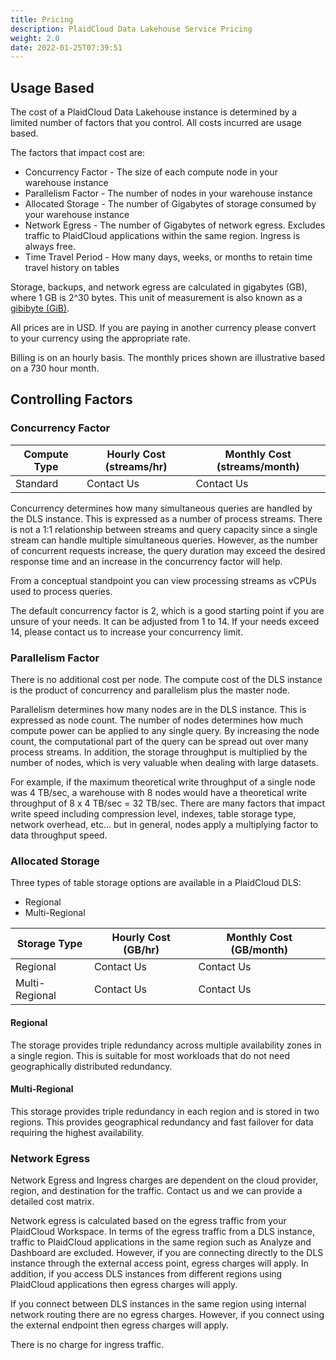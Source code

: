 ```yaml
---
title: Pricing
description: PlaidCloud Data Lakehouse Service Pricing
weight: 2.0
date: 2022-01-25T07:39:51
---
```



## Usage Based

The cost of a PlaidCloud Data Lakehouse instance is determined by a limited number of factors that you control.  All costs incurred are usage based.

The factors that impact cost are:
 - Concurrency Factor - The size of each compute node in your warehouse instance
 - Parallelism Factor - The number of nodes in your warehouse instance
 - Allocated Storage - The number of Gigabytes of storage consumed by your warehouse instance
 - Network Egress - The number of Gigabytes of network egress. Excludes traffic to PlaidCloud applications within the same region.  Ingress is always free.
 - Time Travel Period - How many days, weeks, or months to retain time travel history on tables

Storage, backups, and network egress are calculated in gigabytes (GB), where 1 GB is 2^30 bytes. This unit of measurement is also known as a [gibibyte (GiB)](https://en.wikipedia.org/wiki/Byte#Multiple-byte_units).

All prices are in USD.  If you are paying in another currency please convert to your currency using the appropriate rate.

Billing is on an hourly basis.  The monthly prices shown are illustrative based on a 730 hour month.


## Controlling Factors

### Concurrency Factor

| Compute Type     | Hourly Cost (streams/hr) |  Monthly Cost (streams/month) |
|------------------|--------------------------|-------------------------------|
| Standard         |               Contact Us |                  Contact Us   |

Concurrency determines how many simultaneous queries are handled by the DLS instance.  This is expressed as a number of process streams.  There is not a 1:1 relationship between streams and query capacity since a single stream can handle multiple simultaneous queries.  However, as the number of concurrent requests increase, the query duration may exceed the desired response time and an increase in the concurrency factor will help.

From a conceptual standpoint you can view processing streams as vCPUs used to process queries.

The default concurrency factor is 2, which is a good starting point if you are unsure of your needs.  It can be adjusted from 1 to 14.  If your needs exceed 14, please contact us to increase your concurrency limit.


### Parallelism Factor

There is no additional cost per node.  The compute cost of the DLS instance is the product of concurrency and parallelism plus the master node.

Parallelism determines how many nodes are in the DLS instance.  This is expressed as node count.  The number of nodes determines how much compute power can be applied to any single query.  By increasing the node count, the computational part of the query can be spread out over many process streams.  In addition, the storage throughput is multiplied by the number of nodes, which is very valuable when dealing with large datasets.

For example, if the maximum theoretical write throughput of a single node was 4 TB/sec, a warehouse with 8 nodes would have a theoretical write throughput of 8 x 4 TB/sec = 32 TB/sec.  There are many factors that impact write speed including compression level, indexes, table storage type, network overhead, etc... but in general, nodes apply a multiplying factor to data throughput speed.


### Allocated Storage

Three types of table storage options are available in a PlaidCloud DLS:
 - Regional
 - Multi-Regional

| Storage Type     | Hourly Cost (GB/hr) |  Monthly Cost (GB/month)  |
|------------------|---------------------|---------------------------|
| Regional         |          Contact Us |              Contact Us   |
| Multi-Regional   |          Contact Us |              Contact Us   |

 #### Regional

 The storage provides triple redundancy across multiple availability zones in a single region.  This is suitable for most workloads that do not need geographically distributed redundancy.

 #### Multi-Regional

This storage provides triple redundancy in each region and is stored in two regions.  This provides geographical redundancy and fast failover for data requiring the highest availability.
 

### Network Egress

Network Egress and Ingress charges are dependent on the cloud provider, region, and destination for the traffic.  Contact us and we can provide a detailed cost matrix.

Network egress is calculated based on the egress traffic from your PlaidCloud Workspace.  In terms of the egress traffic from a DLS instance, traffic to PlaidCloud applications in the same region such as Analyze and Dashboard are excluded.  However, if you are connecting directly to the DLS instance through the external access point, egress charges will apply.  In addition, if you access DLS instances from different regions using PlaidCloud applications then egress charges will apply.

If you connect between DLS instances in the same region using internal network routing there are no egress charges.  However, if you connect using the external endpoint then egress charges will apply.

There is no charge for ingress traffic.
